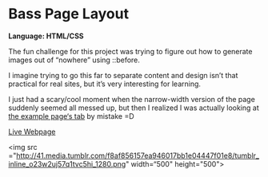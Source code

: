 # Bass Page Layout
<strong>Language: HTML/CSS</strong>

The fun challenge for this project was trying to figure out how to generate images out of “nowhere” using ::before.

I imagine trying to go this far to separate content and design isn’t that practical for real sites, but it’s very interesting for learning.

I just had a scary/cool moment when the narrow-width version of the page suddenly seemed all messed up, but then I realized I was actually looking at <a href="https://s3.amazonaws.com/codecademy-content/projects/bass/index.html">the example page‘s tab</a> by mistake =D

<a href="http://dargacode.github.io/CodecademyBassLayout/">Live Webpage</a>

<img src ="http://41.media.tumblr.com/f8af856157ea946017bb1e04447f01e8/tumblr_inline_o23w2uj57q1tvc5hi_1280.png" width=“500" height="500">

